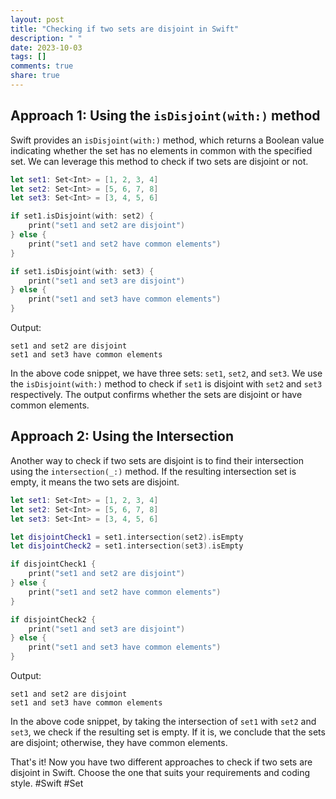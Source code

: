 ```yaml
---
layout: post
title: "Checking if two sets are disjoint in Swift"
description: " "
date: 2023-10-03
tags: []
comments: true
share: true
---
```


## Approach 1: Using the `isDisjoint(with:)` method

Swift provides an `isDisjoint(with:)` method, which returns a Boolean value indicating whether the set has no elements in common with the specified set. We can leverage this method to check if two sets are disjoint or not.

```swift
let set1: Set<Int> = [1, 2, 3, 4]
let set2: Set<Int> = [5, 6, 7, 8]
let set3: Set<Int> = [3, 4, 5, 6]

if set1.isDisjoint(with: set2) {
    print("set1 and set2 are disjoint")
} else {
    print("set1 and set2 have common elements")
}

if set1.isDisjoint(with: set3) {
    print("set1 and set3 are disjoint")
} else {
    print("set1 and set3 have common elements")    
}
```

Output:

```
set1 and set2 are disjoint
set1 and set3 have common elements
```

In the above code snippet, we have three sets: `set1`, `set2`, and `set3`. We use the `isDisjoint(with:)` method to check if `set1` is disjoint with `set2` and `set3` respectively. The output confirms whether the sets are disjoint or have common elements.

## Approach 2: Using the Intersection

Another way to check if two sets are disjoint is to find their intersection using the `intersection(_:)` method. If the resulting intersection set is empty, it means the two sets are disjoint.

```swift
let set1: Set<Int> = [1, 2, 3, 4]
let set2: Set<Int> = [5, 6, 7, 8]
let set3: Set<Int> = [3, 4, 5, 6]

let disjointCheck1 = set1.intersection(set2).isEmpty
let disjointCheck2 = set1.intersection(set3).isEmpty

if disjointCheck1 {
    print("set1 and set2 are disjoint")
} else {
    print("set1 and set2 have common elements")
}

if disjointCheck2 {
    print("set1 and set3 are disjoint")
} else {
    print("set1 and set3 have common elements")    
}
```

Output:

```
set1 and set2 are disjoint
set1 and set3 have common elements
```

In the above code snippet, by taking the intersection of `set1` with `set2` and `set3`, we check if the resulting set is empty. If it is, we conclude that the sets are disjoint; otherwise, they have common elements.

That's it! Now you have two different approaches to check if two sets are disjoint in Swift. Choose the one that suits your requirements and coding style. #Swift #Set